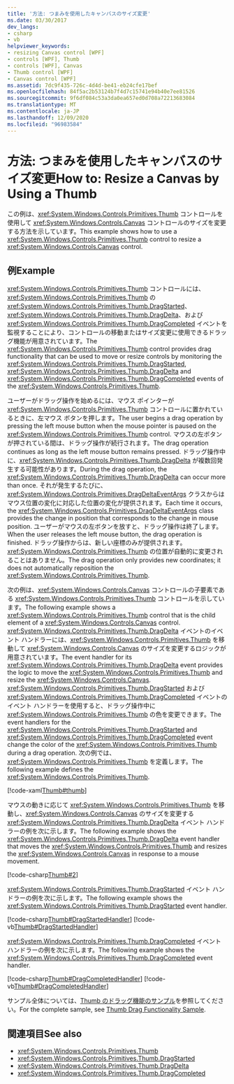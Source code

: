 ```yaml
---
title: '方法: つまみを使用したキャンバスのサイズ変更'
ms.date: 03/30/2017
dev_langs:
- csharp
- vb
helpviewer_keywords:
- resizing Canvas control [WPF]
- controls [WPF], Thumb
- controls [WPF], Canvas
- Thumb control [WPF]
- Canvas control [WPF]
ms.assetid: 7dc9f435-726c-4d4d-be41-eb24cfe17bef
ms.openlocfilehash: 84f5ac2b53124b7f4d7c15741e94b40e7ee81526
ms.sourcegitcommit: 9f6df084c53a3da0ea657ed0d708a72213683084
ms.translationtype: MT
ms.contentlocale: ja-JP
ms.lasthandoff: 12/09/2020
ms.locfileid: "96983584"
---
```

# <a name="how-to-resize-a-canvas-by-using-a-thumb"></a><span data-ttu-id="9fbb4-102">方法: つまみを使用したキャンバスのサイズ変更</span><span class="sxs-lookup"><span data-stu-id="9fbb4-102">How to: Resize a Canvas by Using a Thumb</span></span>
<span data-ttu-id="9fbb4-103">この例は、<xref:System.Windows.Controls.Primitives.Thumb> コントロールを使用して <xref:System.Windows.Controls.Canvas> コントロールのサイズを変更する方法を示しています。</span><span class="sxs-lookup"><span data-stu-id="9fbb4-103">This example shows how to use a <xref:System.Windows.Controls.Primitives.Thumb> control to resize a <xref:System.Windows.Controls.Canvas> control.</span></span>  
  
## <a name="example"></a><span data-ttu-id="9fbb4-104">例</span><span class="sxs-lookup"><span data-stu-id="9fbb4-104">Example</span></span>  
 <span data-ttu-id="9fbb4-105"><xref:System.Windows.Controls.Primitives.Thumb> コントロールには、<xref:System.Windows.Controls.Primitives.Thumb> の <xref:System.Windows.Controls.Primitives.Thumb.DragStarted>、<xref:System.Windows.Controls.Primitives.Thumb.DragDelta>、および <xref:System.Windows.Controls.Primitives.Thumb.DragCompleted> イベントを監視することにより、コントロールの移動またはサイズ変更に使用できるドラッグ機能が用意されています。</span><span class="sxs-lookup"><span data-stu-id="9fbb4-105">The <xref:System.Windows.Controls.Primitives.Thumb> control provides drag functionality that can be used to move or resize controls by monitoring the <xref:System.Windows.Controls.Primitives.Thumb.DragStarted>, <xref:System.Windows.Controls.Primitives.Thumb.DragDelta> and <xref:System.Windows.Controls.Primitives.Thumb.DragCompleted> events of the <xref:System.Windows.Controls.Primitives.Thumb>.</span></span>  
  
 <span data-ttu-id="9fbb4-106">ユーザーがドラッグ操作を始めるには、マウス ポインターが <xref:System.Windows.Controls.Primitives.Thumb> コントロールに置かれているときに、左マウス ボタンを押します。</span><span class="sxs-lookup"><span data-stu-id="9fbb4-106">The user begins a drag operation by pressing the left mouse button when the mouse pointer is paused on the <xref:System.Windows.Controls.Primitives.Thumb> control.</span></span> <span data-ttu-id="9fbb4-107">マウスの左ボタンが押されている間は、ドラッグ操作が続行されます。</span><span class="sxs-lookup"><span data-stu-id="9fbb4-107">The drag operation continues as long as the left mouse button remains pressed.</span></span> <span data-ttu-id="9fbb4-108">ドラッグ操作中に、<xref:System.Windows.Controls.Primitives.Thumb.DragDelta> が複数回発生する可能性があります。</span><span class="sxs-lookup"><span data-stu-id="9fbb4-108">During the drag operation, the <xref:System.Windows.Controls.Primitives.Thumb.DragDelta> can occur more than once.</span></span> <span data-ttu-id="9fbb4-109">それが発生するたびに、<xref:System.Windows.Controls.Primitives.DragDeltaEventArgs> クラスからはマウス位置の変化に対応した位置の変化が提供されます。</span><span class="sxs-lookup"><span data-stu-id="9fbb4-109">Each time it occurs, the <xref:System.Windows.Controls.Primitives.DragDeltaEventArgs> class provides the change in position that corresponds to the change in mouse position.</span></span> <span data-ttu-id="9fbb4-110">ユーザーがマウスの左ボタンを放すと、ドラッグ操作は終了します。</span><span class="sxs-lookup"><span data-stu-id="9fbb4-110">When the user releases the left mouse button, the drag operation is finished.</span></span> <span data-ttu-id="9fbb4-111">ドラッグ操作からは、新しい座標のみが提供されます。<xref:System.Windows.Controls.Primitives.Thumb> の位置が自動的に変更されることはありません。</span><span class="sxs-lookup"><span data-stu-id="9fbb4-111">The drag operation only provides new coordinates; it does not automatically reposition the <xref:System.Windows.Controls.Primitives.Thumb>.</span></span>  
  
 <span data-ttu-id="9fbb4-112">次の例は、<xref:System.Windows.Controls.Canvas> コントロールの子要素である <xref:System.Windows.Controls.Primitives.Thumb> コントロールを示しています。</span><span class="sxs-lookup"><span data-stu-id="9fbb4-112">The following example shows a <xref:System.Windows.Controls.Primitives.Thumb> control that is the child element of a <xref:System.Windows.Controls.Canvas> control.</span></span> <span data-ttu-id="9fbb4-113"><xref:System.Windows.Controls.Primitives.Thumb.DragDelta> イベントのイベント ハンドラーには、<xref:System.Windows.Controls.Primitives.Thumb> を移動して <xref:System.Windows.Controls.Canvas> のサイズを変更するロジックが用意されています。</span><span class="sxs-lookup"><span data-stu-id="9fbb4-113">The event handler for its <xref:System.Windows.Controls.Primitives.Thumb.DragDelta> event provides the logic to move the <xref:System.Windows.Controls.Primitives.Thumb> and resize the <xref:System.Windows.Controls.Canvas>.</span></span> <span data-ttu-id="9fbb4-114"><xref:System.Windows.Controls.Primitives.Thumb.DragStarted> および <xref:System.Windows.Controls.Primitives.Thumb.DragCompleted> イベントのイベント ハンドラーを使用すると、ドラッグ操作中に <xref:System.Windows.Controls.Primitives.Thumb> の色を変更できます。</span><span class="sxs-lookup"><span data-stu-id="9fbb4-114">The event handlers for the <xref:System.Windows.Controls.Primitives.Thumb.DragStarted> and <xref:System.Windows.Controls.Primitives.Thumb.DragCompleted> event change the color of the <xref:System.Windows.Controls.Primitives.Thumb> during a drag operation.</span></span> <span data-ttu-id="9fbb4-115">次の例では、<xref:System.Windows.Controls.Primitives.Thumb> を定義します。</span><span class="sxs-lookup"><span data-stu-id="9fbb4-115">The following example defines the <xref:System.Windows.Controls.Primitives.Thumb>.</span></span>  
  
 [!code-xaml[Thumb#thumb](~/samples/snippets/csharp/VS_Snippets_Wpf/Thumb/CSharp/Pane1.xaml#thumb)]  
  
 <span data-ttu-id="9fbb4-116">マウスの動きに応じて <xref:System.Windows.Controls.Primitives.Thumb> を移動し、<xref:System.Windows.Controls.Canvas> のサイズを変更する <xref:System.Windows.Controls.Primitives.Thumb.DragDelta> イベント ハンドラーの例を次に示します。</span><span class="sxs-lookup"><span data-stu-id="9fbb4-116">The following example shows the <xref:System.Windows.Controls.Primitives.Thumb.DragDelta> event handler that moves the <xref:System.Windows.Controls.Primitives.Thumb> and resizes the <xref:System.Windows.Controls.Canvas> in response to a mouse movement.</span></span>  
  
 [!code-csharp[Thumb#2](~/samples/snippets/csharp/VS_Snippets_Wpf/Thumb/CSharp/Pane1.xaml.cs#2)]  
  
 <span data-ttu-id="9fbb4-117"><xref:System.Windows.Controls.Primitives.Thumb.DragStarted> イベント ハンドラーの例を次に示します。</span><span class="sxs-lookup"><span data-stu-id="9fbb4-117">The following example shows the <xref:System.Windows.Controls.Primitives.Thumb.DragStarted> event handler.</span></span>  
  
 [!code-csharp[Thumb#DragStartedHandler](~/samples/snippets/csharp/VS_Snippets_Wpf/Thumb/CSharp/Pane1.xaml.cs#dragstartedhandler)]
 [!code-vb[Thumb#DragStartedHandler](~/samples/snippets/visualbasic/VS_Snippets_Wpf/Thumb/VisualBasic/Pane1.xaml.vb#dragstartedhandler)]  
  
 <span data-ttu-id="9fbb4-118"><xref:System.Windows.Controls.Primitives.Thumb.DragCompleted> イベント ハンドラーの例を次に示します。</span><span class="sxs-lookup"><span data-stu-id="9fbb4-118">The following example shows the <xref:System.Windows.Controls.Primitives.Thumb.DragCompleted> event handler.</span></span>  
  
 [!code-csharp[Thumb#DragCompletedHandler](~/samples/snippets/csharp/VS_Snippets_Wpf/Thumb/CSharp/Pane1.xaml.cs#dragcompletedhandler)]
 [!code-vb[Thumb#DragCompletedHandler](~/samples/snippets/visualbasic/VS_Snippets_Wpf/Thumb/VisualBasic/Pane1.xaml.vb#dragcompletedhandler)]  
  
 <span data-ttu-id="9fbb4-119">サンプル全体については、[Thumb のドラッグ機能のサンプル](https://github.com/Microsoft/WPF-Samples/tree/master/Drag%20and%20Drop/DragDropThumbOps)を参照してください。</span><span class="sxs-lookup"><span data-stu-id="9fbb4-119">For the complete sample, see [Thumb Drag Functionality Sample](https://github.com/Microsoft/WPF-Samples/tree/master/Drag%20and%20Drop/DragDropThumbOps).</span></span>  
  
## <a name="see-also"></a><span data-ttu-id="9fbb4-120">関連項目</span><span class="sxs-lookup"><span data-stu-id="9fbb4-120">See also</span></span>

- <xref:System.Windows.Controls.Primitives.Thumb>
- <xref:System.Windows.Controls.Primitives.Thumb.DragStarted>
- <xref:System.Windows.Controls.Primitives.Thumb.DragDelta>
- <xref:System.Windows.Controls.Primitives.Thumb.DragCompleted>
